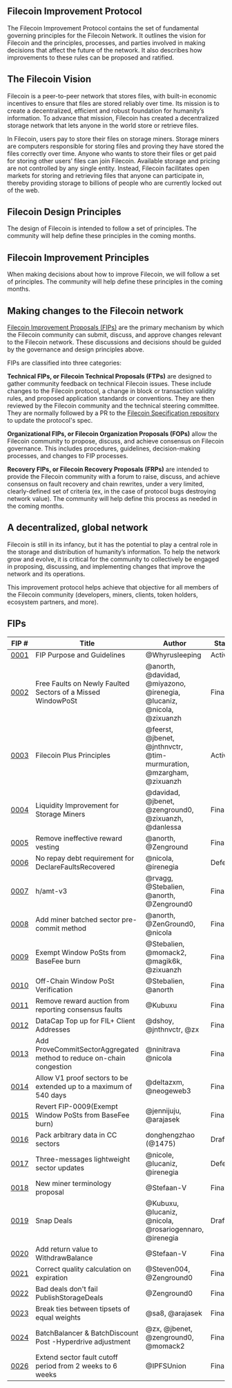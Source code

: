 ## Filecoin Improvement Protocol

The Filecoin Improvement Protocol contains the set of fundamental governing principles for the Filecoin Network. It outlines the vision for Filecoin and the principles, processes, and parties involved in making decisions that affect the future of the network. It also describes how improvements to these rules can be proposed and ratified.


## The Filecoin Vision

Filecoin is a peer-to-peer network that stores files, with built-in economic incentives to ensure that files are stored reliably over time. Its mission is to create a decentralized, efficient and robust foundation for humanity’s information. To advance that mission, Filecoin has created a decentralized storage network that lets anyone in the world store or retrieve files. 

In Filecoin, users pay to store their files on storage miners. Storage miners are computers responsible for storing files and proving they have stored the files correctly over time. Anyone who wants to store their files or get paid for storing other users’ files can join Filecoin. Available storage and pricing are not controlled by any single entity. Instead, Filecoin facilitates open markets for storing and retrieving files that anyone can participate in, thereby providing storage to billions of people who are currently locked out of the web. 

## Filecoin Design Principles

The design of Filecoin is intended to follow a set of principles. The community will help define these principles in the coming months.


## Filecoin Improvement Principles

When making decisions about how to improve Filecoin, we will follow a set of principles. The community will help define these principles in the coming months.

## Making changes to the Filecoin network

[Filecoin Improvement Proposals (FIPs)](https://github.com/filecoin-project/FIPs/blob/master/FIPS/fip-0001.md) are the primary mechanism by which the Filecoin community can submit, discuss, and approve changes relevant to the Filecoin network. These discussions and decisions should be guided by the governance and design principles above.

FIPs are classified into three categories:

**Technical FIPs, or Filecoin Technical Proposals (FTPs)** are designed to gather community feedback on technical Filecoin issues. These include changes to the Filecoin protocol, a change in block or transaction validity rules, and proposed application standards or conventions. They are then reviewed by the Filecoin community and the technical steering committee. They are normally followed by a PR to the [Filecoin Specification repository](https://github.com/filecoin-project/specs) to update the protocol's spec.

**Organizational FIPs, or Filecoin Organization Proposals (FOPs)** allow the Filecoin community to propose, discuss, and achieve consensus on Filecoin governance. This includes procedures, guidelines, decision-making processes, and changes to FIP processes.

**Recovery FIPs, or Filecoin Recovery Proposals (FRPs)** are intended to provide the Filecoin community with a forum to raise, discuss, and achieve consensus on fault recovery and chain rewrites, under a very limited, clearly-defined set of criteria (ex, in the case of protocol bugs destroying network value). The community will help define this process as needed in the coming months.

## A decentralized, global network

Filecoin is still in its infancy, but it has the potential to play a central role in the storage and distribution of humanity’s information. To help the network grow and evolve, it is critical for the community to collectively be engaged in proposing, discussing, and implementing changes that improve the network and its operations. 

This improvement protocol helps achieve that objective for all members of the Filecoin community (developers, miners, clients, token holders, ecosystem partners, and more). 

## FIPs

|FIP #   | Title  | Author  | Status  |
|---|---|---|---|
|[0001](https://github.com/filecoin-project/FIPs/blob/master/FIPS/fip-0001.md)   | FIP Purpose and Guidelines  | @Whyrusleeping  | Active  |
|[0002](https://github.com/filecoin-project/FIPs/blob/master/FIPS/fip-0002.md)   | Free Faults on Newly Faulted Sectors of a Missed WindowPoSt  | @anorth, @davidad, @miyazono, @irenegia, @lucaniz, @nicola, @zixuanzh   |Final   |
|[0003](https://github.com/filecoin-project/FIPs/blob/master/FIPS/fip-0003.md)   | Filecoin Plus Principles  | @feerst, @jbenet, @jnthnvctr, @tim-murmuration, @mzargham, @zixuanzh  |Active   |
|[0004](https://github.com/filecoin-project/FIPs/blob/master/FIPS/fip-0004.md)   |Liquidity Improvement for Storage Miners   | @davidad, @jbenet, @zenground0, @zixuanzh, @danlessa   | Final  |
|[0005](https://github.com/filecoin-project/FIPs/blob/master/FIPS/fip-0005.md)  |Remove ineffective reward vesting    | @anorth, @Zenground   |Final   |
|[0006](https://github.com/filecoin-project/FIPs/blob/master/FIPS/fip-0006.md)   | No repay debt requirement for DeclareFaultsRecovered  |  @nicola, @irenegia  | Deferred  |
|[0007](https://github.com/filecoin-project/FIPs/blob/master/FIPS/fip-0007.md)   | h/amt-v3  | @rvagg, @Stebalien, @anorth, @Zenground0   |Final   |
|[0008](https://github.com/filecoin-project/FIPs/blob/master/FIPS/fip-0008.md)   | Add miner batched sector pre-commit method  |@anorth, @ZenGround0, @nicola  |Final   |
|[0009](https://github.com/filecoin-project/FIPs/blob/master/FIPS/fip-0009.md)   | Exempt Window PoSts from BaseFee burn  |@Stebalien, @momack2, @magik6k, @zixuanzh  |Final   |
|[0010](https://github.com/filecoin-project/FIPs/blob/master/FIPS/fip-0010.md)   | Off-Chain Window PoSt Verification  |@Stebalien, @anorth  |Final  |
|[0011](https://github.com/filecoin-project/FIPs/blob/master/FIPS/fip-0011.md)   | Remove reward auction from reporting consensus faults  |@Kubuxu |Final   |
|[0012](https://github.com/filecoin-project/FIPs/blob/master/FIPS/fip-0012.md)   | DataCap Top up for FIL+ Client Addresses  |@dshoy, @jnthnvctr, @zx |Final  |
|[0013](https://github.com/filecoin-project/FIPs/blob/master/FIPS/fip-0013.md)   | Add ProveCommitSectorAggregated method to reduce on-chain congestion  | @ninitrava @nicola |Final   |
|[0014](https://github.com/filecoin-project/FIPs/blob/master/FIPS/fip-0014.md)   | Allow V1 proof sectors to be extended up to a maximum of 540 days | @deltazxm, @neogeweb3 |Final   |
|[0015](https://github.com/filecoin-project/FIPs/blob/master/FIPS/fip-0015.md)   |  Revert FIP-0009(Exempt Window PoSts from BaseFee burn) | @jennijuju, @arajasek |Final   |
|[0016](https://github.com/filecoin-project/FIPs/blob/master/FIPS/fip-0016.md)   |  Pack arbitrary data in CC sectors | donghengzhao (@1475) |Draft  |
|[0017](https://github.com/filecoin-project/FIPs/blob/master/FIPS/fip-0017.md)   | Three-messages lightweight sector updates |@nicole, @lucaniz, @irenegia |Deferred  |
|[0018](https://github.com/filecoin-project/FIPs/blob/master/FIPS/fip-0018.md)   | New miner terminology proposal |@Stefaan-V |Final  |
|[0019](https://github.com/filecoin-project/FIPs/blob/master/FIPS/fip-0019.md)   | Snap Deals |@Kubuxu, @lucaniz, @nicola, @rosariogennaro, @irenegia |Draft  |
|[0020](https://github.com/filecoin-project/FIPs/blob/master/FIPS/fip-0020.md)   | Add return value to WithdrawBalance |@Stefaan-V |Final  |
|[0021](https://github.com/filecoin-project/FIPs/blob/master/FIPS/fip-0021.md)   | Correct quality calculation on expiration |@Steven004, @Zenground0 |Final  |
|[0022](https://github.com/filecoin-project/FIPs/blob/master/FIPS/fip-0022.md)   | Bad deals don't fail PublishStorageDeals |@Zenground0 |Final  |
|[0023](https://github.com/filecoin-project/FIPs/blob/master/FIPS/fip-0023.md)   | Break ties between tipsets of equal weights |@sa8, @arajasek |Final  |
|[0024](https://github.com/filecoin-project/FIPs/blob/master/FIPS/fip-0024.md)   | BatchBalancer & BatchDiscount Post -Hyperdrive adjustment |@zx, @jbenet, @zenground0, @momack2 |Final  |
|[0026](https://github.com/filecoin-project/FIPs/blob/master/FIPS/fip-0026.md)   | Extend sector fault cutoff period from 2 weeks to 6 weeks |@IPFSUnion |Final  |
